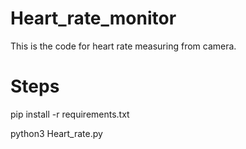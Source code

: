# Heart_rate_monitor
This is the code for heart rate measuring from camera.

# Steps
pip install -r requirements.txt

python3 Heart_rate.py
